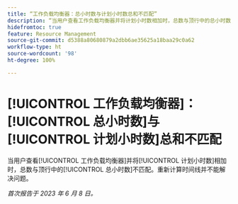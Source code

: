 ```yaml
---
title: “工作负载均衡器：总小时数与计划小时数总和不匹配”
description: “当用户查看工作负载均衡器并将计划小时数相加时，总数与顶行中的总小时数不匹配。重新计算时间线并不能解决问题。”
hidefromtoc: true
feature: Resource Management
source-git-commit: d5388a80680879a2dbb6ae35625a18baa29c0a62
workflow-type: ht
source-wordcount: '98'
ht-degree: 100%

---
```



# [!UICONTROL 工作负载均衡器]：[!UICONTROL 总小时数]与[!UICONTROL 计划小时数]总和不匹配

当用户查看[!UICONTROL 工作负载均衡器]并将[!UICONTROL 计划小时数]相加时，总数与顶行中的[!UICONTROL 总小时数]不匹配。重新计算时间线并不能解决问题。

_首次报告于 2023 年 6 月 8 日。_

